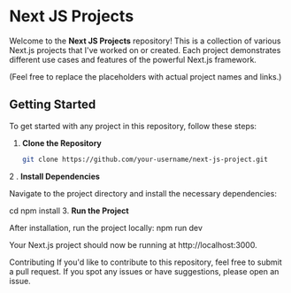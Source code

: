 # Next JS Projects

Welcome to the **Next JS Projects** repository! This is a collection of various Next.js projects that I've worked on or created. Each project demonstrates different use cases and features of the powerful Next.js framework.

  (Feel free to replace the placeholders with actual project names and links.)

## Getting Started

To get started with any project in this repository, follow these steps:

1. **Clone the Repository**

   ```bash
   git clone https://github.com/your-username/next-js-project.git

2 . **Install Dependencies**

Navigate to the project directory and install the necessary dependencies:

cd <project-directory>
npm install
3. **Run the Project**


After installation, run the project locally:
npm run dev

Your Next.js project should now be running at http://localhost:3000.

Contributing
If you'd like to contribute to this repository, feel free to submit a pull request. If you spot any issues or have suggestions, please open an issue.
